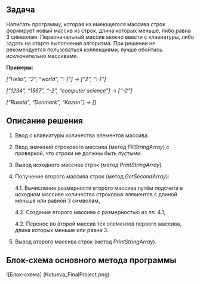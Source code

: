 ## Задача
Написать программу, которая из имеющегося массива строк формирует новый массив из строк, длина которых меньше, либо равна 3 символам. Первоначальный массив можно ввести с клавиатуры, либо задать на старте выполнения алгоритма. При решении не рекомендуется пользоваться коллекциями, лучше обойтись исключительно массивами.

**Примеры:**

*[“Hello”, “2”, “world”, “:-)”] → [“2”, “:-)”]*

*[“1234”, “1567”, “-2”, “computer science”] → [“-2”]*

*[“Russia”, “Denmark”, “Kazan”] → []*

## Описание решения
1. Ввод с клавиатуры количества элементов массива.
2. Ввод значений строкового массива (метод *FillStringArray*) с проверкой, что строки не должны быть пустыми.
3. Вывод исходного массива строк (метод *PrintStringArray*).
4. Получение второго массива строк (метод *GetSecondArray*): 

    4.1. Вычисление размерности второго массива путём подсчета в исходном массиве количества строковых элементов с длиной меньше или равной 3 символам,

    4.2. Создание второго массива с размерностью из пп. 4.1,

    4.2. Перенос во второй массив тех элементов первого массива, длина которых меньше или равна 3.
5. Вывод второго массива строк (метод *PrintStringArray*).

## Блок-схема основного метода программы
![Блок-схема] (Kutueva_FinalProject.png)